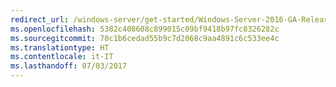 ```yaml
---
redirect_url: /windows-server/get-started/Windows-Server-2016-GA-Release-Notes
ms.openlocfilehash: 5382c408608c899015c09bf9418b97fc8326282c
ms.sourcegitcommit: 70c1b6cedad55b9c7d2068c9aa4891c6c533ee4c
ms.translationtype: HT
ms.contentlocale: it-IT
ms.lasthandoff: 07/03/2017
---
```

